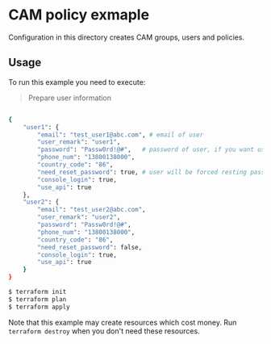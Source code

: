 # CAM policy exmaple

Configuration in this directory creates CAM groups, users and policies.


## Usage

To run this example you need to execute:

> Prepare user information

```bash 

{
    "user1": {
        "email": "test_user1@abc.com", # email of user 
        "user_remark": "user1",
        "password": "Passw0rd!@#",   # password of user, if you want use a random password, comment this value
        "phone_num": "13800138000",
        "country_code": "86",
        "need_reset_password": true, # user will be forced resting password after the first login.
        "console_login": true,
        "use_api": true
    },
    "user2": {
        "email": "test_user2@abc.com",
        "user_remark": "user2",
        "password": "Passw0rd!@#",
        "phone_num": "13800138000",
        "country_code": "86",
        "need_reset_password": false,
        "console_login": true,
        "use_api": true
    }
}


```

```bash
$ terraform init
$ terraform plan
$ terraform apply
```

Note that this example may create resources which cost money. Run `terraform destroy` when you don't need these resources.

<!-- BEGINNING OF PRE-COMMIT-TERRAFORM DOCS HOOK -->
<!-- END OF PRE-COMMIT-TERRAFORM DOCS HOOK -->
